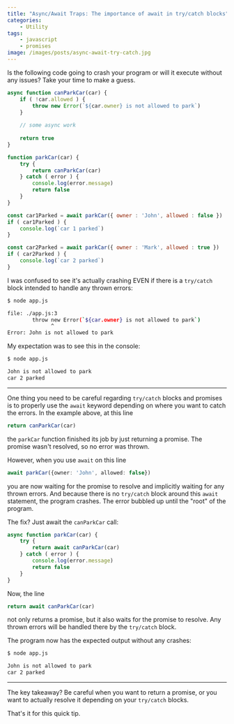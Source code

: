 ```yaml
---
title: "Async/Await Traps: The importance of await in try/catch blocks"
categories:
    - Utility
tags:
    - javascript
    - promises
image: /images/posts/async-await-try-catch.jpg
---
```


Is the following code going to crash your program or will it execute without any issues? Take your time to make a guess.

```js
async function canParkCar(car) {
    if ( !car.allowed ) {
        throw new Error(`${car.owner} is not allowed to park`)
    }
    
    // some async work
    
    return true
}

function parkCar(car) {
    try {
        return canParkCar(car)
    } catch ( error ) {
        console.log(error.message)
        return false
    }
}

const car1Parked = await parkCar({ owner : 'John', allowed : false })
if ( car1Parked ) {
    console.log(`car 1 parked`)
}

const car2Parked = await parkCar({ owner : 'Mark', allowed : true })
if ( car2Parked ) {
    console.log(`car 2 parked`)
}
```

I was confused to see it's actually crashing EVEN if there is a `try/catch` block intended to handle any thrown errors:

```bash
$ node app.js

file: ./app.js:3
        throw new Error(`${car.owner} is not allowed to park`)
              ^
Error: John is not allowed to park
```

My expectation was to see this in the console:

```bash
$ node app.js

John is not allowed to park
car 2 parked
```

---
One thing you need to be careful regarding `try/catch` blocks and promises is to properly use the `await` keyword
depending on where you want to catch the errors.
In the example above, at this line

```ts
return canParkCar(car)
``` 

the `parkCar` function finished its job by just
returning a promise. The promise wasn't resolved, so no error was thrown.

However, when you use `await` on this line

```ts
await parkCar({owner: 'John', allowed: false})
```

you are now waiting for the promise to resolve and implicitly waiting for any thrown errors. And because there is
no `try/catch` block around this `await` statement, the program crashes. The error bubbled up until the "root" of the
program.

The fix? Just await the `canParkCar` call:

```js
async function parkCar(car) {
    try {
        return await canParkCar(car)
    } catch ( error ) {
        console.log(error.message)
        return false
    }
}
```

Now, the line

```ts
return await canParkCar(car)
```

not only returns a promise, but it also waits for the promise to resolve. Any thrown errors will be handled there by
the `try/catch` block.

The program now has the expected output without any crashes:

```bash
$ node app.js

John is not allowed to park
car 2 parked
```

---
The key takeaway? Be careful when you want to return a promise, or you want to actually resolve it depending on
your `try/catch` blocks.

That's it for this quick tip.


